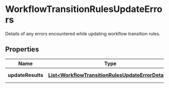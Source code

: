 

# WorkflowTransitionRulesUpdateErrors

Details of any errors encountered while updating workflow transition rules.
## Properties

Name | Type | Description | Notes
------------ | ------------- | ------------- | -------------
**updateResults** | [**List&lt;WorkflowTransitionRulesUpdateErrorDetails&gt;**](WorkflowTransitionRulesUpdateErrorDetails.md) | A list of workflows. | 




